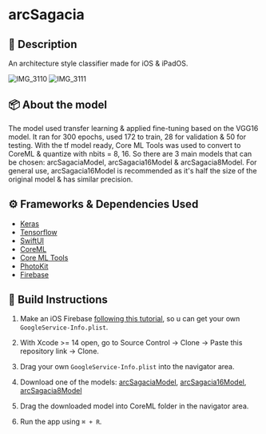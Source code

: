 # arcSagacia

## 🧾 Description 

An architecture style classifier made for iOS & iPadOS.

![IMG_3110](https://github.com/diasGustaavo/arcSagacia/assets/60455369/d36649e7-7f75-4284-97b2-f4782707019a)
![IMG_3111](https://github.com/diasGustaavo/arcSagacia/assets/60455369/975198e0-1a50-4e37-956f-0f911fbd073e)

## 📦 About the model

The model used transfer learning & applied fine-tuning based on the VGG16 model. It ran for 300 epochs, used 172 to train, 28 for validation & 50 for testing.
With the tf model ready, Core ML Tools was used to convert to CoreML & quantize with nbits = 8, 16. So there are 3 main models that can be chosen: arcSagaciaModel, arcSagacia16Model & arcSagacia8Model.
For general use, arcSagacia16Model is recommended as it's half the size of the original model & has similar precision.

## ⚙️ Frameworks & Dependencies Used

- [Keras](https://keras.io)
- [Tensorflow](https://www.tensorflow.org)
- [SwiftUI](https://developer.apple.com/documentation/swiftui/)
- [CoreML](https://developer.apple.com/documentation/coreml)
- [Core ML Tools](https://coremltools.readme.io/docs)
- [PhotoKit](https://developer.apple.com/documentation/photokit)
- [Firebase](https://cocoapods.org/pods/Firebase)

## 🔨 Build Instructions

1. Make an iOS Firebase [following this tutorial](https://firebase.google.com/docs/ios/setup), so u can get your own ````GoogleService-Info.plist````.

2. With Xcode >= 14 open, go to Source Control -> Clone -> Paste this repository link -> Clone.

3. Drag your own ````GoogleService-Info.plist```` into the navigator area.

4. Download one of the models: [arcSagaciaModel](https://www.icloud.com/iclouddrive/0celoRJL4Z-FX0eqxblFUIr8Q#arcSagaciaModel), [arcSagacia16Model](https://www.icloud.com/iclouddrive/08eK7gb5smw1lXzsfjq4jl2XQ#arcSagacia16Model), [arcSagacia8Model](https://www.icloud.com/iclouddrive/02bOf6mrFPvlnk-ryE4LMAZjA#arcSagacia8Model)

5. Drag the downloaded model into CoreML folder in the navigator area.

6. Run the app using ````⌘ + R````.
